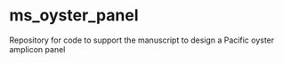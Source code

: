 # ms_oyster_panel
Repository for code to support the manuscript to design a Pacific oyster amplicon panel
